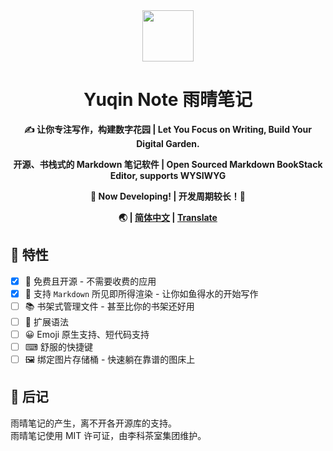 <div align = "center">
  <img src="https://raw.githubusercontent.com/xwtlt/Yuqin/main/src/logo.png" height="82" width="82"/>
  <h1>Yuqin Note 雨晴笔记</h1>
  <p><b>✍ 让你专注写作，构建数字花园 | Let You Focus on Writing, Build Your Digital Garden.</b></p>
  <p><b>开源、书栈式的 Markdown 笔记软件 | Open Sourced Markdown BookStack Editor, supports WYSIWYG</b></p>
  <p><b>🧪 Now Developing! | 开发周期较长！💾</b></p>
  <b>🌏 | <a href="https://github.com/xwtlt/Yuqin/README.md">简体中文</a> | <a href="https://github.com/xwtlt/Yuqin/">Translate</a></b>
 </div>

## 🌟 特性

- [x] 🛂 免费且开源 - 不需要收费的应用
- [x] 🧾 支持 `Markdown` 所见即所得渲染 - 让你如鱼得水的开始写作 
- [ ] 📚 书架式管理文件 - 甚至比你的书架还好用
- [ ] 🎨 扩展语法
- [ ] 😀 Emoji 原生支持、短代码支持
- [ ] ⌨ 舒服的快捷键
- [ ] 🖼 绑定图片存储桶 - 快速躺在靠谱的图床上

## 🌠 后记

雨晴笔记的产生，离不开各开源库的支持。<br>
雨晴笔记使用 MIT 许可证，由李科茶室集团维护。
